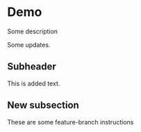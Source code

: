 # Demo

Some description

Some updates.

## Subheader

This is added text.

## New subsection

These are some feature-branch instructions
